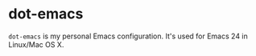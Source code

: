 dot-emacs
==========

```dot-emacs``` is my personal Emacs configuration. It's used for Emacs 24 in Linux/Mac OS X.

